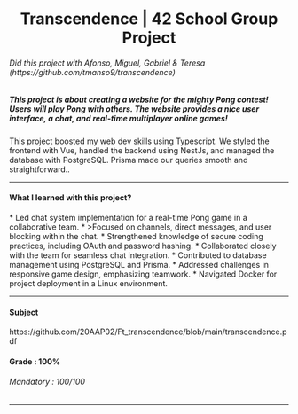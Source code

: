 <h1 align="center"> Transcendence | 42 School Group Project </h1>
<h6>Did this project with Afonso, Miguel, Gabriel & Teresa (https://github.com/tmanso9/transcendence)</h6>
<h5>This project is about creating a website for the mighty Pong contest! Users will play Pong with others. The website provides a nice user interface, a chat, and real-time multiplayer online games!</h5>
<p>This project boosted my web dev skills using Typescript. We styled the frontend with Vue, handled the backend using NestJs, and managed the database with PostgreSQL. Prisma made our queries smooth and straightforward..</p>


-----

<h4>What I learned with this project?</h4>
* Led chat system implementation for a real-time Pong game in a collaborative team.
* >Focused on channels, direct messages, and user blocking within the chat.
* Strengthened knowledge of secure coding practices, including OAuth and password hashing.
* Collaborated closely with the team for seamless chat integration.
* Contributed to database management using PostgreSQL and Prisma.
* Addressed challenges in responsive game design, emphasizing teamwork.
* Navigated Docker for project deployment in a Linux environment.

----

<h4>Subject</h4>
https://github.com/20AAP02/Ft_transcendence/blob/main/transcendence.pdf
<br>
<h4>Grade : 100%</h4>
<h6>Mandatory : 100/100</h6>

----
